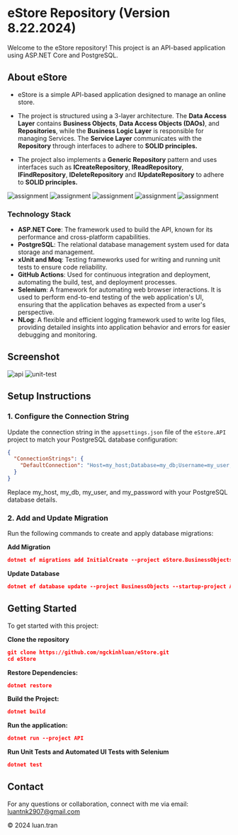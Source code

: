 # eStore Repository (Version 8.22.2024)

Welcome to the eStore repository! This project is an API-based application using ASP.NET Core and PostgreSQL.

## About eStore

- eStore is a simple API-based application designed to manage an online store.

- The project is structured using a 3-layer architecture. The **Data Access Layer** contains **Business Objects**, **Data Access Objects (DAOs)**, and **Repositories**, while the **Business Logic Layer** is responsible for managing Services. The **Service Layer** communicates with the **Repository** through interfaces to adhere to **SOLID principles.**

-  The project also implements a **Generic Repository** pattern and uses interfaces such as **ICreateRepository**, **IReadRepository**, **IFindRepository**, **IDeleteRepository** and **IUpdateRepository** to adhere to **SOLID principles.**

![assignment](./Screenshots/Assignment_01_ASP.NET%20Core%20Web%20API-1.png)
![assignment](./Screenshots/Assignment_01_ASP.NET%20Core%20Web%20API-2.png)
![assignment](./Screenshots/Assignment_01_ASP.NET%20Core%20Web%20API-3.png)
![assignment](./Screenshots/Assignment_01_ASP.NET%20Core%20Web%20API-4.png)
![assignment](./Screenshots/Assignment_01_ASP.NET%20Core%20Web%20API-5.png)

### Technology Stack

- **ASP.NET Core**: The framework used to build the API, known for its performance and cross-platform capabilities.
- **PostgreSQL**: The relational database management system used for data storage and management.
- **xUnit and Moq**: Testing frameworks used for writing and running unit tests to ensure code reliability.
- **GitHub Actions**: Used for continuous integration and deployment, automating the build, test, and deployment processes.
- **Selenium**: A framework for automating web browser interactions. It is used to perform end-to-end testing of the web application's UI, ensuring that the application behaves as expected from a user's perspective.
- **NLog**: A flexible and efficient logging framework used to write log files, providing detailed insights into application behavior and errors for easier debugging and monitoring.


## Screenshot
![api](./Screenshots/screencapture-localhost-5173-swagger-index-html-2024-08-22-18_30_41.png)
![unit-test](./Screenshots/unit-tests.png)

## Setup Instructions

### 1. Configure the Connection String

Update the connection string in the `appsettings.json` file of the `eStore.API` project to match your PostgreSQL database configuration:

```json
{
  "ConnectionStrings": {
    "DefaultConnection": "Host=my_host;Database=my_db;Username=my_user;Password=my_password"
  }
}
```
Replace my_host, my_db, my_user, and my_password with your PostgreSQL database details.

### 2. Add and Update Migration
Run the following commands to create and apply database migrations:

**Add Migration**
```json
dotnet ef migrations add InitialCreate --project eStore.BusinessObjects --startup-project API
```

**Update Database**
```json
dotnet ef database update --project BusinessObjects --startup-project API
```


## Getting Started
To get started with this project:

**Clone the repository**

```json
git clone https://github.com/ngckinhluan/eStore.git
cd eStore
```
**Restore Dependencies:**
```json
dotnet restore
```
**Build the Project:**
```json
dotnet build
```

**Run the application:**
```json
dotnet run --project API
```

**Run Unit Tests and Automated UI Tests with Selenium**
```json
dotnet test
```

## Contact

For any questions or collaboration, connect with me via email: luantnk2907@gmail.com

© 2024 luan.tran











